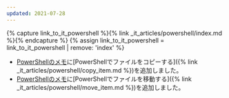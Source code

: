 ```yaml
---
updated: 2021-07-28
---
```

{% capture link_to_it_powershell %}{% link _it_articles/powershell/index.md %}{% endcapture %}
{% assign link_to_it_powershell = link_to_it_powershell | remove: 'index' %}

- [PowerShellのメモ]({{link_to_it_powershell}})に[PowerShellでファイルをコピーする]({% link _it_articles/powershell/copy_item.md %})を追加しました。
- [PowerShellのメモ]({{link_to_it_powershell}})に[PowerShellでファイルを移動する]({% link _it_articles/powershell/move_item.md %})を追加しました。
